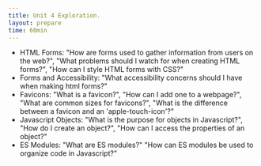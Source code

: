 ```yaml
---
title: Unit 4 Exploration.
layout: prepare
time: 60min
---
```


- HTML Forms: "How are forms used to gather information from users on the web?", "What problems should I watch for when creating HTML forms?", "How can I style HTML forms with CSS?"
- Forms and Accessibility: "What accessibility concerns should I have when making html forms?"
- Favicons: "What is a favicon?", "How can I add one to a webpage?", "What are common sizes for favicons?", "What is the difference between a favicon and an 'apple-touch-icon'?"
- Javascript Objects: "What is the purpose for objects in Javascript?", "How do I create an object?", "How can I access the properties of an object?"
- ES Modules: "What are ES modules?" "How can ES modules be used to organize code in Javascript?"

